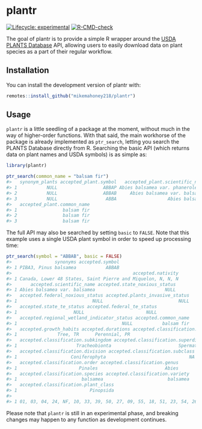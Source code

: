 
<!-- README.md is generated from README.Rmd. Please edit that file -->

# plantr

<!-- badges: start -->

[![Lifecycle:
experimental](https://img.shields.io/badge/lifecycle-experimental-orange.svg)](https://www.tidyverse.org/lifecycle/#experimental)
[![R-CMD-check](https://github.com/mikemahoney218/plantr/workflows/R-CMD-check/badge.svg)](https://github.com/mikemahoney218/plantr/actions)
<!-- badges: end -->

The goal of plantr is to provide a simple R wrapper around the [USDA
PLANTS Database](https://plants.sc.egov.usda.gov/java/citePlants) API,
allowing users to easily download data on plant species as a part of
their regular workflow.

## Installation

You can install the development version of plantr with:

``` r
remotes::install_github("mikemahoney218/plantr")
```

## Usage

`plantr` is a little seedling of a package at the moment, without much
in the way of higher-order functions. With that said, the main workhorse
of the package is already implemented as `ptr_search`, letting you
search the PLANTS Database directly from R. Searching the basic API
(which returns data on plant names and USDA symbols) is as simple as:

``` r
library(plantr)

ptr_search(common_name = "balsam fir")
#>   synonym_plants accepted_plant.symbol   accepted_plant.scientific_name
#> 1           NULL                 ABBAP Abies balsamea var. phanerolepis
#> 2           NULL                 ABBAB     Abies balsamea var. balsamea
#> 3           NULL                  ABBA                   Abies balsamea
#>   accepted_plant.common_name
#> 1                 balsam fir
#> 2                 balsam fir
#> 3                 balsam fir
```

The full API may also be searched by setting `basic` to `FALSE`. Note
that this example uses a single USDA plant symbol in order to speed up
processing time:

``` r
ptr_search(symbol = "ABBAB", basic = FALSE)
#>                synonyms accepted.symbol
#> 1 PIBA3, Pinus balsamea           ABBAB
#>                                             accepted.nativity
#> 1 Canada, Lower 48 States, Saint Pierre and Miquelon, N, N, N
#>       accepted.scientific_name accepted.state_noxious_status
#> 1 Abies balsamea var. balsamea                          NULL
#>   accepted.federal_noxious_status accepted.plants_invasive_status
#> 1                            NULL                            NULL
#>   accepted.state_te_status accepted.federal_te_status
#> 1                     NULL                       NULL
#>   accepted.regional_wetland_indicator_status accepted.common_name
#> 1                                       NULL           balsam fir
#>   accepted.growth_habits accepted.durations accepted.classification.kingdom
#> 1               Tree, TR      Perennial, PR                         Plantae
#>   accepted.classification.subkingdom accepted.classification.superdivision
#> 1                      Tracheobionta                         Spermatophyta
#>   accepted.classification.division accepted.classification.subclass
#> 1                    Coniferophyta                               NA
#>   accepted.classification.order accepted.classification.genus
#> 1                       Pinales                         Abies
#>   accepted.classification.species accepted.classification.variety
#> 1                        balsamea                        balsamea
#>   accepted.classification.plant_class
#> 1                           Pinopsida
#>                                                                                                                                                                                                                                                                                                                                                                                                                                                                                                                                                                                                                                                                                                                                                                                                                                                                                                                                                                                                                                                                                                                                                                                                                                                                                                                                                                                                                                                                                                                                                                                                                                                                                                                                                                                                                                                                                                                                                                                                                                                                                                                                                                                                                                                                                                                                                                                                                                                          accepted.distribution.states
#> 1 01, 03, 04, 24, NF, 10, 33, 39, 50, 27, 09, 55, 18, 51, 23, 54, 26, 25, 08, 09, 19, 44, 36, 11, 07, LB, 42, 005, 061, 031, 001, 135, 071, 021, 115, 003, 111, 041, 087, 045, 017, 059, 029, 077, 163, 057, 169, 075, 007, 035, 065, 137, Becker, Itasca, Cook, Aitkin, Roseau, Koochiching, Cass, Pine, Anoka, Otter Tail, Douglas, Mahnomen, Fillmore, Carlton, Isanti, Clearwater, Lake of the Woods, Washington, Hubbard, Winona, Lake, Beltrami, Crow Wing, Kanabec, St. Louis, 035, 075, 115, 051, 123, 013, 125, 017, 019, 061, 073, 107, 031, 078, 131, 003, 091, 005, 021, 007, 099, 029, 071, 037, 001, 009, 069, 129, 113, 083, 121, 097, 141, 117, 085, 067, 109, 033, 119, 135, 041, Eau Claire, Marinette, Shawano, Iron, Vernon, Burnett, Vilas, Chippewa, Clark, Kewaunee, Marathon, Rusk, Douglas, Menominee, Washington, Ashland, Pepin, Barron, Columbia, Bayfield, Price, Door, Manitowoc, Florence, Adams, Brown, Lincoln, Washburn, Sawyer, Oconto, Trempealeau, Portage, Wood, Sheboygan, Oneida, Langlade, St. Croix, Dunn, Taylor, Waupaca, Forest, 047, 069, 065, 109, 029, 063, 011, 143, 073, 089, 019, 153, 137, 071, 031, 041, 033, 097, 003, 131, 039, 103, 055, 051, 053, 043, 013, 129, 135, 083, 001, 035, 095, 133, 007, 061, 119, 105, Emmet, Iosco, Ingham, Menominee, Charlevoix, Huron, Arenac, Roscommon, Isabella, Leelanau, Benzie, Schoolcraft, Otsego, Iron, Cheboygan, Delta, Chippewa, Mackinac, Alger, Ontonagon, Crawford, Marquette, Grand Traverse, Gladwin, Gogebic, Dickinson, Baraga, Ogemaw, Oscoda, Keweenaw, Alcona, Clare, Luce, Osceola, Alpena, Houghton, Montmorency, Mason, 027, 001, 015, 017, 011, 003, Worcester, Barnstable, Hampshire, Middlesex, Franklin, Berkshire, 003, 009, 013, 011, 005, Hartford, New Haven, Tolland, New London, Litchfield, 007, Providence, 049, 123, 115, 083, 031, 089, 077, 067, 025, 019, 033, 043, 013, 109, 065, 041, 015, 009, 121, 101, 095, 045, 053, 081, 029, 111, 105, 039, Lewis, Yates, Washington, Rensselaer, Essex, St. Lawrence, Otsego, Onondaga, Delaware, Clinton, Franklin, Herkimer, Chautauqua, Tompkins, Oneida, Hamilton, Chemung, Cattaraugus, Wyoming, Steuben, Schoharie, Jefferson, Madison, Queens, Erie, Ulster, Sullivan, Greene, 117, 069, 081, 105, 123, 027, 089, 115, 107, 113, 061, 127, 035, 131, 103, Tioga, Lackawanna, Lycoming, Potter, Warren, Centre, Monroe, Susquehanna, Schuylkill, Sullivan, Huntingdon, Wayne, Clinton, Wyoming, Pike
```

Please note that `plantr` is still in an experimental phase, and
breaking changes may happen to any function as development continues.
